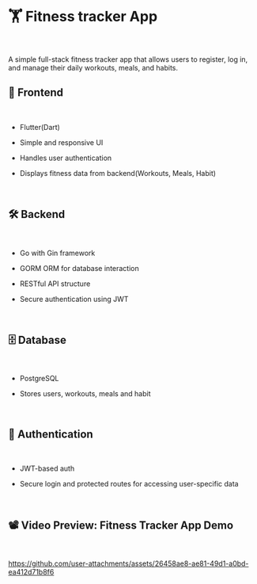 </br>

# 🏋️ Fitness tracker App

</br>

A simple full-stack fitness tracker app that allows users to register, log in, and manage their daily workouts, meals, and habits.

## 📱 Frontend

</br>

-   Flutter(Dart)

-   Simple and responsive UI

-   Handles user authentication

-   Displays fitness data from backend(Workouts, Meals, Habit)

</br>

## 🛠️ Backend

</br>

-   Go with Gin framework

-   GORM ORM for database interaction

-   RESTful API structure

-   Secure authentication using JWT

</br>

## 🗄️ Database

</br>

-   PostgreSQL

-   Stores users, workouts, meals and habit

</br>

## 🔐 Authentication

</br>

-   JWT-based auth

-   Secure login and protected routes for accessing user-specific data

</br>

## 📽️ Video Preview: Fitness Tracker App Demo

</br>

https://github.com/user-attachments/assets/26458ae8-ae81-49d1-a0bd-ea412d71b8f6

